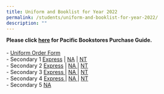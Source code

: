 ```yaml
---
title: Uniform and Booklist for Year 2022
permalink: /students/uniform-and-booklist-for-year-2022/
description: ""
---
```


<p><strong>Please click&nbsp;<a href="https://moe-canberrasec-staging.netlify.app/files/PACIFIC%20BOOKSTORES%20END%20OF%20YEAR%20PURCHASE%20GUIDE%20CBRSS.pdf" target="_blank" rel="noopener">here</a>&nbsp;for Pacific Bookstores Purchase Guide.<br /><br /></strong>-&nbsp;<a href="https://moe-canberrasec-staging.netlify.app/files/Canberra%20Uniform%20Order%20Form%202022.pdf" target="_blank" rel="noopener">Uniform Order Form</a><br />- Secondary 1&nbsp;<a href="https://moe-canberrasec-staging.netlify.app/files/CBRSS%20S1%20EXP.pdf" target="_blank" rel="noopener">Express</a>&nbsp;|&nbsp;<a href="https://moe-canberrasec-staging.netlify.app/files/CBRSS%20S1%20NA.pdf" target="_blank" rel="noopener">NA</a>&nbsp;|&nbsp;<a href="https://moe-canberrasec-staging.netlify.app/files/CBRSS%20S1%20NT.pdf" target="_blank" rel="noopener">NT</a><br />- Secondary 2&nbsp;<a href="https://moe-canberrasec-staging.netlify.app/files/CBRSS%20S2%20EXP.pdf" target="_blank" rel="noopener">Express</a>&nbsp;|&nbsp;<a href="https://moe-canberrasec-staging.netlify.app/files/CBRSS%20S2%20NA.pdf" target="_blank" rel="noopener">NA&nbsp;</a>|&nbsp;<a href="https://moe-canberrasec-staging.netlify.app/files/CBRSS%20S2%20NT.pdf" target="_blank" rel="noopener">NT</a><br />- Secondary 3 <a href="https://moe-canberrasec-staging.netlify.app/files/CBRSS%20S3%20EXP.pdf" target="_blank" rel="noopener">Express&nbsp;</a>|&nbsp;<a href="https://moe-canberrasec-staging.netlify.app/files/CBRSS%20S3%20NA.pdf" target="_blank" rel="noopener">NA&nbsp;</a>|&nbsp;<a href="https://moe-canberrasec-staging.netlify.app/files/CBRSS%20S3%20NT.pdf" target="_blank" rel="noopener">NT</a><br />- Secondary 4&nbsp;<a href="https://moe-canberrasec-staging.netlify.app/files/CBRSS%20S4%20EXP.pdf" target="_blank" rel="noopener">Express&nbsp;</a>|&nbsp;<a href="https://moe-canberrasec-staging.netlify.app/files/CBRSS%20S4%20NA.pdf" target="_blank" rel="noopener">NA&nbsp;</a>|&nbsp;<a href="https://moe-canberrasec-staging.netlify.app/files/CBRSS%20S4%20NT.pdf" target="_blank" rel="noopener">NT</a><br />- Secondary 5&nbsp;<a href="https://moe-canberrasec-staging.netlify.app/files/CBRSS%20S5%20NA.pdf" target="_blank" rel="noopener">NA</a></p>
